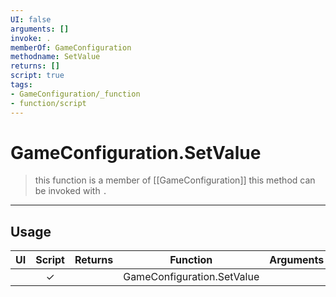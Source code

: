 ```yaml
---
UI: false
arguments: []
invoke: .
memberOf: GameConfiguration
methodname: SetValue
returns: []
script: true
tags:
- GameConfiguration/_function
- function/script
---
```

# GameConfiguration.SetValue
> this function is a member of [[GameConfiguration]]
> this method can be invoked with `.`
-----
## Usage
|  UI | Script | Returns | Function | Arguments |
|:---:|:------:|-------:|:--------:|:---------|
| |✓||GameConfiguration.SetValue||
